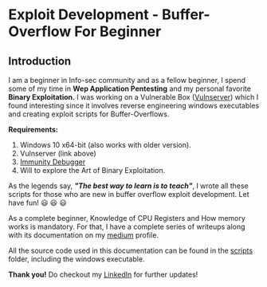 <h1>Exploit Development - Buffer-Overflow For Beginner </h1>
<h2> Introduction </h2>

I am a beginner in Info-sec community and as a fellow beginner, I spend some of my time in **Wep Application Pentesting** and my personal favorite **Binary Exploitation.**
I was working on a Vulnerable Box ([Vulnserver](https://thegreycorner.com/vulnserver.html)) which I found interesting since it involves reverse engineering windows executables and creating exploit scripts for Buffer-Overflows.

**Requirements:**
1. Windows 10 x64-bit (also works with older version).
2. Vulnserver (link above)
3. [Immunity Debugger](https://debugger.immunityinc.com/ID_register.py)
4. Will to explore the Art of Binary Exploitation.

As the legends say, ***"The best way to learn is to teach"***, I wrote all these scripts for those who are new in buffer overflow exploit development. Let have fun! 😃 😃 😃

As a complete beginner, Knowledge of CPU Registers and How memory works is mandatory. For that, I have a complete series of writeups along with its documentation on my [medium](https://medium.com/@tejas.kand.45) profile.

All the source code used in this documentation can be found in the [scripts](/scripts/) folder, including the windows executable.

**Thank you!**
Do checkout my [LinkedIn](https://www.linkedin.com/in/tejas-kand) for further updates!
